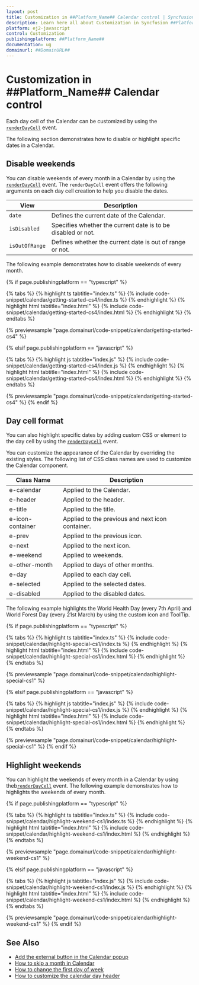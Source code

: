 ```yaml
---
layout: post
title: Customization in ##Platform_Name## Calendar control | Syncfusion
description: Learn here all about Customization in Syncfusion ##Platform_Name## Calendar control of Syncfusion Essential JS 2 and more.
platform: ej2-javascript
control: Customization 
publishingplatform: ##Platform_Name##
documentation: ug
domainurl: ##DomainURL##
---
```


# Customization in ##Platform_Name## Calendar control

Each day cell of the Calendar can be customized by using the [`renderDayCell`](../api/calendar/renderDayCellEventArgs#renderdaycelleventargs)
event.

The following section demonstrates how to disable or highlight specific dates in a Calendar.

## Disable weekends

You can disable weekends of every month in a Calendar by using the [`renderDayCell`](../api/calendar/renderDayCellEventArgs#renderdaycelleventargs) event. The `renderDayCell` event offers the following arguments on each day cell creation to help you disable the dates.

| **View** | **Description** |
| --- | --- |
| `date` | Defines the current date of the Calendar. |
| `isDisabled` | Specifies whether the current date is to be disabled or not. |
| `isOutOfRange` | Defines whether the current date is out of range or not. |

The following example demonstrates how to disable weekends of every month.

{% if page.publishingplatform == "typescript" %}

 {% tabs %}
{% highlight ts tabtitle="index.ts" %}
{% include code-snippet/calendar/getting-started-cs4/index.ts %}
{% endhighlight %}
{% highlight html tabtitle="index.html" %}
{% include code-snippet/calendar/getting-started-cs4/index.html %}
{% endhighlight %}
{% endtabs %}
        
{% previewsample "page.domainurl/code-snippet/calendar/getting-started-cs4" %}

{% elsif page.publishingplatform == "javascript" %}

{% tabs %}
{% highlight js tabtitle="index.js" %}
{% include code-snippet/calendar/getting-started-cs4/index.js %}
{% endhighlight %}
{% highlight html tabtitle="index.html" %}
{% include code-snippet/calendar/getting-started-cs4/index.html %}
{% endhighlight %}
{% endtabs %}

{% previewsample "page.domainurl/code-snippet/calendar/getting-started-cs4" %}
{% endif %}

## Day cell format

You can also highlight specific dates by adding custom CSS or element to the day cell by using the [`renderDayCell`](../api/calendar/renderDayCellEventArgs#renderdaycelleventargs) event.

You can customize the appearance of the Calendar by overriding the existing styles. The following list of CSS class names are used to customize the Calendar component.

| **Class Name** | **Description** |
| --- | --- |
| e-calendar | Applied to the Calendar. |
| e-header | Applied to the header.|
| e-title |Applied to the title. |
| e-icon-container | Applied to the previous and next icon container.|
| e-prev |  Applied  to the previous icon.|
| e-next | Applied to the next icon.|
| e-weekend | Applied to weekends.|
| e-other-month |  Applied to days of other months.|
| e-day | Applied to each day cell.|
| e-selected | Applied to the selected dates.|
| e-disabled | Applied to the disabled dates.|

The following example highlights the World Health Day (every 7th April) and World Forest Day (every 21st March) by using the
custom icon and ToolTip.

{% if page.publishingplatform == "typescript" %}

 {% tabs %}
{% highlight ts tabtitle="index.ts" %}
{% include code-snippet/calendar/highlight-special-cs1/index.ts %}
{% endhighlight %}
{% highlight html tabtitle="index.html" %}
{% include code-snippet/calendar/highlight-special-cs1/index.html %}
{% endhighlight %}
{% endtabs %}
        
{% previewsample "page.domainurl/code-snippet/calendar/highlight-special-cs1" %}

{% elsif page.publishingplatform == "javascript" %}

{% tabs %}
{% highlight js tabtitle="index.js" %}
{% include code-snippet/calendar/highlight-special-cs1/index.js %}
{% endhighlight %}
{% highlight html tabtitle="index.html" %}
{% include code-snippet/calendar/highlight-special-cs1/index.html %}
{% endhighlight %}
{% endtabs %}

{% previewsample "page.domainurl/code-snippet/calendar/highlight-special-cs1" %}
{% endif %}

## Highlight weekends

You can highlight the weekends of every month in a Calendar by using theb[`renderDayCell`](../api/calendar/renderDayCellEventArgs#renderdaycelleventargs) event. The following example demonstrates how to highlights the weekends of every month.

{% if page.publishingplatform == "typescript" %}

 {% tabs %}
{% highlight ts tabtitle="index.ts" %}
{% include code-snippet/calendar/highlight-weekend-cs1/index.ts %}
{% endhighlight %}
{% highlight html tabtitle="index.html" %}
{% include code-snippet/calendar/highlight-weekend-cs1/index.html %}
{% endhighlight %}
{% endtabs %}
        
{% previewsample "page.domainurl/code-snippet/calendar/highlight-weekend-cs1" %}

{% elsif page.publishingplatform == "javascript" %}

{% tabs %}
{% highlight js tabtitle="index.js" %}
{% include code-snippet/calendar/highlight-weekend-cs1/index.js %}
{% endhighlight %}
{% highlight html tabtitle="index.html" %}
{% include code-snippet/calendar/highlight-weekend-cs1/index.html %}
{% endhighlight %}
{% endtabs %}

{% previewsample "page.domainurl/code-snippet/calendar/highlight-weekend-cs1" %}
{% endif %}

## See Also

* [Add the external button in the Calendar popup](./how-to/set-clear-button-in-calendar)
* [How to skip a month in Calendar](./how-to/skip-a-month-in-calendar)
* [How to change the first day of week](./how-to/change-the-first-day-of-week)
* [How to customize the calendar day header](./how-to/customize-the-calendar-day-header)

